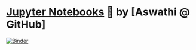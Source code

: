 # [Jupyter Notebooks](https://www.jupyter.org/) :notebook: by [Aswathi @ GitHub]

[![Binder](https://mybinder.org/badge_logo.svg)](https://nbviewer.jupyter.org/github/ash0rajgopal/Analytics_and_ML_Projects/blob/master/Food_Inspections.ipynb)
